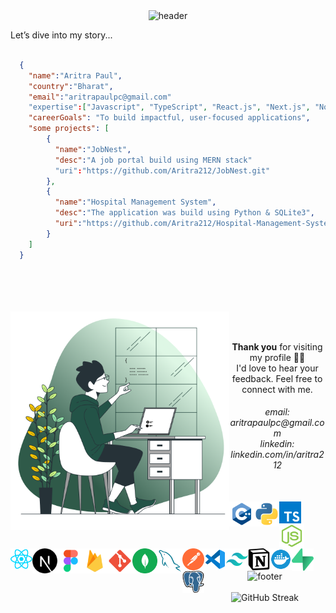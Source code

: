 
<div align="center"><img src="https://capsule-render.vercel.app/api?type=waving&height=200&color=gradient&customColorList=23&text=Hi😎%20Wellome%20To%20My%20Profile&reversal=false&fontColor=ffff&fontSize=35&fontAlign=50&desc=I%20am%20Aritra%20Paul%20a%20creative%20developer&fontAlignY=46&descAlign=62&textBg=false&descSize=15" alt="header" /></div>



Let’s dive into my story...

```json

  {
    "name":"Aritra Paul",
    "country":"Bharat",
    "email":"aritrapaulpc@gmail.com"
    "expertise":["Javascript", "TypeScript", "React.js", "Next.js", "Node.js", "MongoDB", "PostgreSQL", "Python"],
    "careerGoals": "To build impactful, user-focused applications",
    "some projects": [
        {
          "name":"JobNest",
          "desc":"A job portal build using MERN stack"
          "uri":"https://github.com/Aritra212/JobNest.git"
        },
        {
          "name":"Hospital Management System",
          "desc":"The application was build using Python & SQLite3",
          "uri":"https://github.com/Aritra212/Hospital-Management-System.git"
        }
    ]
  }

```
<br/>
<br/>
<br/>
<br/>

<img src="./assets/for-github.png" alt="Image" width="350" align="left"/> 

<br/>
<br/>
<p align="center"><b>Thank you</b> for visiting my profile 🙏🏼<br/> I'd love to hear your feedback. Feel free to connect with me.</p>
<h6 align="center">email: aritrapaulpc@gmail.com<br/>linkedin: linkedin.com/in/aritra212<br/><br/></h6>

<img src="./assets/icons/cpp.svg" alt="C++ Language" width="40" align="left"/>
<img src="./assets/icons/python.svg" alt="Python Language" width="40" align="left"/>
<img src="./assets/icons/typescript.svg" alt="TypeScript" width="35" align="left"/>
<img src="./assets/icons/node-js.svg" alt="Node.js" width="40" align="left"/>
<img src="./assets/icons/reactjs.svg" alt="React.js" width="35" align="left"/>
<img src="./assets/icons/next-js.svg" alt="Next.js" width="40" align="left"/>
<img src="./assets/icons/figma.svg" alt="Figma" width="40" align="left"/>
<img src="./assets/icons/firebase.svg" alt="Firebase" width="40" align="left"/>
<img src="./assets/icons/git.svg" alt="Git" width="40" align="left"/>
<img src="./assets/icons/mongodb.svg" alt="MongoDB" width="40" align="left"/>
<img src="./assets/icons/mysql.svg" alt="MySQL" width="40" align="left"/>
<img src="./assets/icons/postman.svg" alt="Postman" width="35" align="left"/>
<img src="./assets/icons/vscode.svg" alt="VSCode" width="35" align="left"/>
<img src="./assets/icons/tailwindcss.svg" alt="Tailwind CSS" width="35" align="left"/>
<img src="./assets/icons/notion.svg" alt="Notion" width="35" align="left"/>
<img src="./assets/icons/docker.svg" alt="Docker" width="35" align="left"/>
<img src="./assets/icons/supabase.svg" alt="Supabase" width="35" align="left"/>
<img src="./assets/icons/postgresql.svg" alt="PostgreSql" width="35" align="left"/>

<div align="center"><img src="https://capsule-render.vercel.app/api?type=waving&height=100&color=gradient&customColorList=23&reversal=false&fontSize=35&fontAlign=50&fontAlignY=46&descAlign=60&textBg=false&descSize=15&section=footer" alt="footer"/></div><br/>
<div align="center"><img src="https://github-readme-streak-stats.herokuapp.com?user=Aritra212&theme=soft-green&hide_border=true&hide_current_streak=true" alt="GitHub Streak"/></div>

<!--![](https://github-readme-stats.vercel.app/api/top-langs/?username=Aritra212&theme=dark&hide_border=false&include_all_commits=false&count_private=false&layout=compact)-->
